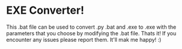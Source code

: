 # EXE Converter!
This .bat file can be used to convert .py .bat and .exe to .exe with the parameters that you choose by modifying the .bat file.
Thats it!
If you encounter any issues please report them. 
It'll mak me happy! :)
